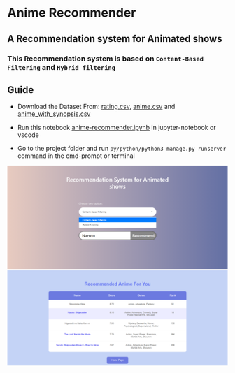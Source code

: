 # Anime Recommender
## A Recommendation system for Animated shows
### This Recommendation system is based on `Content-Based Filtering` and `Hybrid filtering`

## Guide
- Download the Dataset From: [rating.csv](https://www.kaggle.com/CooperUnion/anime-recommendations-database?select=rating.csv), [anime.csv](https://www.kaggle.com/hernan4444/anime-recommendation-database-2020?select=anime.csv) and [anime_with_synopsis.csv](https://www.kaggle.com/hernan4444/anime-recommendation-database-2020?select=anime_with_synopsis.csv)

- Run this notebook [anime-recommender.ipynb](https://github.com/Gnitch/Anime-Recommender/blob/master/recommender/Models/anime-recommender.ipynb) in jupyter-notebook or vscode
- Go to the project folder and run  `py/python/python3 manage.py runserver` command in the cmd-prompt or terminal

![](https://github.com/Gnitch/Anime-Recommender/blob/master/screenshots/ss1.png)
![](https://github.com/Gnitch/Anime-Recommender/blob/master/screenshots/ss2.png)
